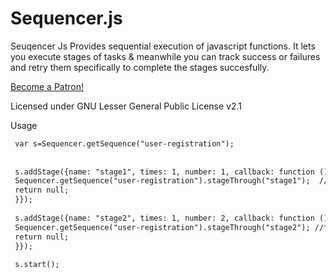 # Sequencer.js
Seuqencer Js Provides sequential execution of javascript functions. It lets you execute stages of tasks & meanwhile you can track success or failures and retry them specifically to complete the stages succesfully.


<a href="https://www.patreon.com/bePatron?u=75135416" data-patreon-widget-type="become-patron-button">Become a Patron!</a>


Licensed under GNU Lesser General Public License v2.1

Usage

```html
 var s=Sequencer.getSequence("user-registration");
 
 
 s.addStage({name: "stage1", times: 1, number: 1, callback: function () {
 Sequencer.getSequence("user-registration").stageThrough("stage1");  //fire mechanism
 return null;
 }});
 
 s.addStage({name: "stage2", times: 1, number: 2, callback: function () {
 Sequencer.getSequence("user-registration").stageThrough("stage2"); //fire mechanism
 return null;
 }});
 
 s.start();
```
